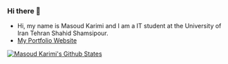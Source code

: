 ### Hi there 👋

- Hi, my name is Masoud Karimi and I am a IT student at the University of Iran Tehran Shahid Shamsipour.
- [My Portfolio Website](https://www.masoudkarimi.ir)

[![Masoud Karimi's Github States](https://github-readme-stats.vercel.app/api?username=masoudkaarimi&show_icons=true&theme=dracula)](https://github.com/masoudkaarimi/about-me)

<!--
**masoudkaarimi/about-me** is a ✨ _special_ ✨ repository because its `README.md` (this file) appears on your GitHub profile.
-->
